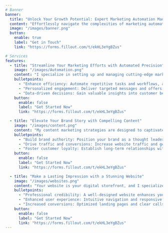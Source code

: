 ```yaml
---
# Banner
banner:
  title: "Unlock Your Growth Potential: Expert Marketing Automation Made Simple"
  content: "Effortlessly navigate the complexities of marketing automation with my expert guidance. Achieve sustainable growth while freeing up time to focus on what truly matters."
  image: "/images/banner.png"
  button:
    enable: true
    label: "Get in Touch"
    link: "https://forms.fillout.com/t/ekHL3eYgBZus"

# Services
features:
  - title: "Streamline Your Marketing Efforts with Automated Precision"
    image: "/images/Automation.png"
    content: "I specialize in setting up and managing cutting-edge marketing automation systems tailored to your business needs. From lead nurturing to customer engagement, I will ensure seamless integration and optimization, freeing up your time for strategic growth."
    bulletpoints:
      - "Enhance efficiency: Automate repetitive tasks and workflows, allowing your team to focus on high-impact initiatives."
      - "Personalized engagement: Deliver targeted messages and offers to your audience, nurturing leads and driving conversions."
      - "Data-driven decisions: Gain valuable insights into customer behavior and campaign performance, empowering informed decision-making for future strategies."
    button:
      enable: false
      label: "Get Started Now"
      link: "https://forms.fillout.com/t/ekHL3eYgBZus"

  - title: "Elevate Your Brand Story with Compelling Content"
    image: "/images/content.png"
    content: "My content marketing strategies are designed to captivate your audience and drive meaningful engagement. From blog posts to social media campaigns, I will craft compelling content that resonates with your target market, establishing your brand as an industry authority and driving sustained growth."
    bulletpoints:
      - "Build brand authority: Position your brand as a thought leader in your industry through informative and engaging content."
      - "Drive traffic and conversions: Increase website traffic and generate qualified leads through valuable content that speaks directly to your audience's needs."
      - "Foster customer loyalty: Establish long-term relationships with your audience by consistently delivering valuable content that addresses their pain points and interests."
    button:
      enable: false
      label: "Get Started Now"
      link: "https://forms.fillout.com/t/ekHL3eYgBZus"

  - title: "Make a Lasting Impression with a Stunning Website"
    image: "/images/websites.png"
    content: "Your website is your digital storefront, and I specialize in creating visually stunning and user-friendly experiences that leave a lasting impression. From sleek designs to seamless functionality, I ensure that your website not only looks great but also drives conversions and delivers results."
    bulletpoints:
      - "Professional credibility: A well-designed website enhances your brand's credibility and professionalism, instilling trust and confidence in your audience."
      - "Enhanced user experience: Intuitive navigation and responsive design ensure that visitors can easily find what they're looking for, leading to higher engagement and lower bounce rates."
      - "Increased conversions: Optimized landing pages and clear calls-to-action guide visitors through the sales funnel, maximizing conversion rates and ROI."
    button:
      enable: false
      label: "Get Started Now"
      link: "https://forms.fillout.com/t/ekHL3eYgBZus"
---
```

